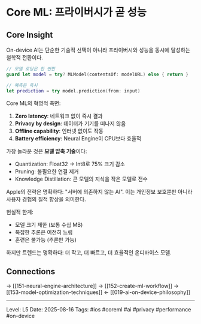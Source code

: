 # Core ML: 프라이버시가 곧 성능

## Core Insight
On-device AI는 단순한 기술적 선택이 아니라 프라이버시와 성능을 동시에 달성하는 철학적 전환이다.

```swift
// 모델 로딩은 한 번만
guard let model = try? MLModel(contentsOf: modelURL) else { return }

// 예측은 즉시
let prediction = try model.prediction(from: input)
```

Core ML의 혁명적 측면:
1. **Zero latency**: 네트워크 없이 즉시 결과
2. **Privacy by design**: 데이터가 기기를 떠나지 않음
3. **Offline capability**: 인터넷 없이도 작동
4. **Battery efficiency**: Neural Engine이 CPU보다 효율적

가장 놀라운 것은 **모델 압축 기술**이다:
- Quantization: Float32 → Int8로 75% 크기 감소
- Pruning: 불필요한 연결 제거
- Knowledge Distillation: 큰 모델의 지식을 작은 모델로 전수

Apple의 전략은 명확하다: "서버에 의존하지 않는 AI". 이는 개인정보 보호뿐만 아니라 사용자 경험의 질적 향상을 의미한다.

현실적 한계:
- 모델 크기 제한 (보통 수십 MB)
- 복잡한 추론은 여전히 느림
- 훈련은 불가능 (추론만 가능)

하지만 트렌드는 명확하다: 더 작고, 더 빠르고, 더 효율적인 온디바이스 모델.

## Connections
→ [[151-neural-engine-architecture]]
→ [[152-create-ml-workflow]]
→ [[153-model-optimization-techniques]]
← [[019-ai-on-device-philosophy]]

---
Level: L5
Date: 2025-08-16
Tags: #ios #coreml #ai #privacy #performance #on-device